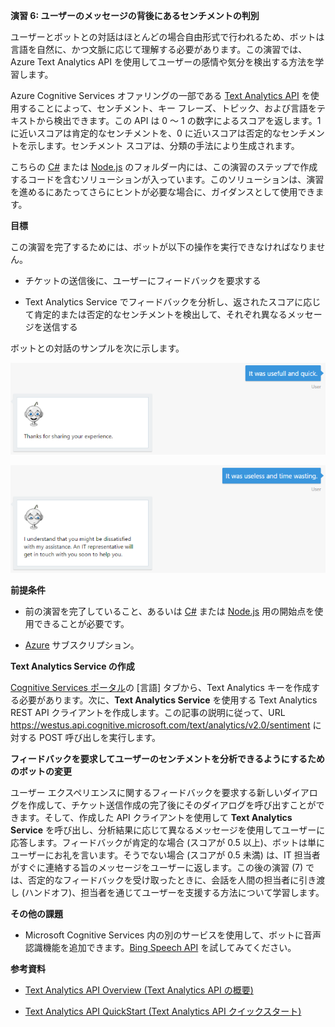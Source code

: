 **演習 6: ユーザーのメッセージの背後にあるセンチメントの判別**

ユーザーとボットとの対話はほとんどの場合自由形式で行われるため、ボットは言語を自然に、かつ文脈に応じて理解する必要があります。この演習では、Azure
Text Analytics API を使用してユーザーの感情や気分を検出する方法を学習します。

Azure Cognitive Services オファリングの一部である [Text Analytics
API](https://azure.microsoft.com/ja-jp/services/cognitive-services/text-analytics/)
を使用することによって、センチメント、キー
フレーズ、トピック、および言語をテキストから検出できます。この API は 0 ～ 1
の数字によるスコアを返します。1 に近いスコアは肯定的なセンチメントを、0
に近いスコアは否定的なセンチメントを示します。センチメント
スコアは、分類の手法により生成されます。

こちらの
[C\#](https://github.com/GeekTrainer/help-desk-bot-lab/blob/develop/CSharp/exercise6-MoodDetection)
または
[Node.js](https://github.com/GeekTrainer/help-desk-bot-lab/blob/develop/Node/exercise6-MoodDetection)
のフォルダー内には、この演習のステップで作成するコードを含むソリューションが入っています。このソリューションは、演習を進めるにあたってさらにヒントが必要な場合に、ガイダンスとして使用できます。

**目標**

この演習を完了するためには、ボットが以下の操作を実行できなければなりません。

-   チケットの送信後に、ユーザーにフィードバックを要求する

-   Text Analytics Service
    でフィードバックを分析し、返されたスコアに応じて肯定的または否定的なセンチメントを検出して、それぞれ異なるメッセージを送信する

ボットとの対話のサンプルを次に示します。

![](media/04b2d8c04ebb44d29f60ac886f29209e.png)

![](media/ab14ca08b5087ffb6c7ed534766d29f8.png)

**前提条件**

-   前の演習を完了していること、あるいは
    [C\#](https://github.com/GeekTrainer/help-desk-bot-lab/blob/develop/CSharp/exercise4-KnowledgeBase)
    または
    [Node.js](https://github.com/GeekTrainer/help-desk-bot-lab/blob/develop/Node/exercise4-KnowledgeBase)
    用の開始点を使用できることが必要です。

-   [Azure](https://azureinfo.microsoft.com/us-freetrial.html?cr_cc=200744395&wt.mc_id=usdx_evan_events_reg_dev_0_iottour_0_0)
    サブスクリプション。

**Text Analytics Service の作成**

[Cognitive Services
ポータル](https://azure.microsoft.com/ja-jp/try/cognitive-services/)の [言語]
タブから、Text Analytics キーを作成する必要があります。次に、**Text Analytics
Service** を使用する Text Analytics REST API
クライアントを作成します。この記事の説明に従って、URL
<https://westus.api.cognitive.microsoft.com/text/analytics/v2.0/sentiment>
に対する POST 呼び出しを実行します。

**フィードバックを要求してユーザーのセンチメントを分析できるようにするためのボットの変更**

ユーザー
エクスペリエンスに関するフィードバックを要求する新しいダイアログを作成して、チケット送信作成の完了後にそのダイアログを呼び出すことができます。そして、作成した
API クライアントを使用して **Text Analytics Service**
を呼び出し、分析結果に応じて異なるメッセージを使用してユーザーに応答します。フィードバックが肯定的な場合
(スコアが 0.5 以上)、ボットは単にユーザーにお礼を言います。そうでない場合
(スコアが 0.5 未満) は、IT
担当者がすぐに連絡する旨のメッセージをユーザーに返します。この後の演習 (7)
では、否定的なフィードバックを受け取ったときに、会話を人間の担当者に引き渡し
(ハンドオフ)、担当者を通じてユーザーを支援する方法について学習します。

**その他の課題**

-   Microsoft Cognitive Services
    内の別のサービスを使用して、ボットに音声認識機能を追加できます。[Bing Speech
    API](https://azure.microsoft.com/ja-jp/services/cognitive-services/speech/)
    を試してみてください。

**参考資料**

-   [Text Analytics API Overview (Text Analytics API
    の概要)](https://docs.microsoft.com/en-us/azure/cognitive-services/text-analytics/overview)

-   [Text Analytics API QuickStart (Text Analytics API
    クイックスタート)](https://docs.microsoft.com/en-us/azure/cognitive-services/text-analytics/quick-start#task-2---detect-sentiment-key-phrases-and-languages)
